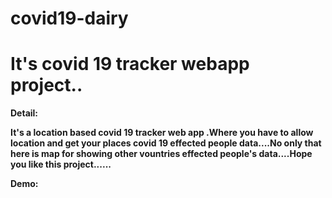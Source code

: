 # covid19-dairy
<h1>It's covid 19 tracker webapp project..</h1>
<b>Detail:<b>
 <p> It's a location based covid 19 tracker web app .Where you have to allow location and get your places covid 19 effected people data....No only that here is map for showing other vountries effected people's data....Hope you like this project......<p>
<b>Demo:<b/>
